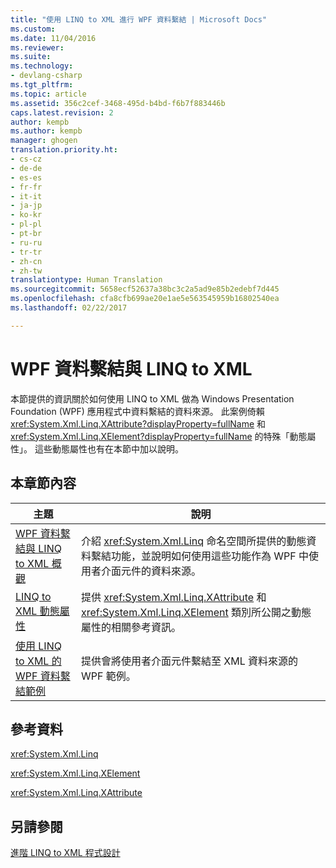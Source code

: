 ```yaml
---
title: "使用 LINQ to XML 進行 WPF 資料繫結 | Microsoft Docs"
ms.custom: 
ms.date: 11/04/2016
ms.reviewer: 
ms.suite: 
ms.technology:
- devlang-csharp
ms.tgt_pltfrm: 
ms.topic: article
ms.assetid: 356c2cef-3468-495d-b4bd-f6b7f883446b
caps.latest.revision: 2
author: kempb
ms.author: kempb
manager: ghogen
translation.priority.ht:
- cs-cz
- de-de
- es-es
- fr-fr
- it-it
- ja-jp
- ko-kr
- pl-pl
- pt-br
- ru-ru
- tr-tr
- zh-cn
- zh-tw
translationtype: Human Translation
ms.sourcegitcommit: 5658ecf52637a38bc3c2a5ad9e85b2edebf7d445
ms.openlocfilehash: cfa8cfb699ae20e1ae5e563545959b16802540ea
ms.lasthandoff: 02/22/2017

---
```

# <a name="wpf-data-binding-with-linq-to-xml"></a>WPF 資料繫結與 LINQ to XML
本節提供的資訊關於如何使用 LINQ to XML 做為 Windows Presentation Foundation (WPF) 應用程式中資料繫結的資料來源。 此案例倚賴 <xref:System.Xml.Linq.XAttribute?displayProperty=fullName> 和 <xref:System.Xml.Linq.XElement?displayProperty=fullName> 的特殊「動態屬性」。 這些動態屬性也有在本節中加以說明。  
  
## <a name="in-this-section"></a>本章節內容  
  
|主題|說明|  
|-----------|-----------------|  
|[WPF 資料繫結與 LINQ to XML 概觀](../designers/wpf-data-binding-with-linq-to-xml-overview.md)|介紹 <xref:System.Xml.Linq> 命名空間所提供的動態資料繫結功能，並說明如何使用這些功能作為 WPF 中使用者介面元件的資料來源。|  
|[LINQ to XML 動態屬性](../designers/linq-to-xml-dynamic-properties.md)|提供 <xref:System.Xml.Linq.XAttribute> 和 <xref:System.Xml.Linq.XElement> 類別所公開之動態屬性的相關參考資訊。|  
|[使用 LINQ to XML 的 WPF 資料繫結範例](../designers/wpf-data-binding-using-linq-to-xml-example.md)|提供會將使用者介面元件繫結至 XML 資料來源的 WPF 範例。|  
  
## <a name="reference"></a>參考資料  
 <xref:System.Xml.Linq>  
  
 <xref:System.Xml.Linq.XElement>  
  
 <xref:System.Xml.Linq.XAttribute>  
  
## <a name="see-also"></a>另請參閱  
 [進階 LINQ to XML 程式設計](http://msdn.microsoft.com/Library/88c4a6ea-700b-4468-9a29-0ea18fc63dd0)
